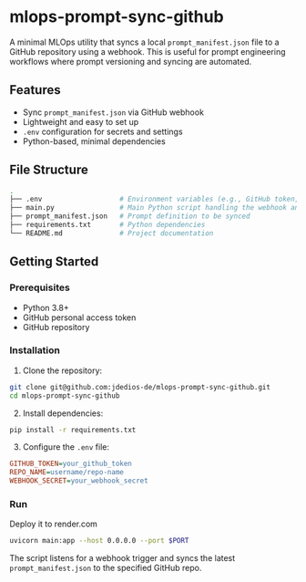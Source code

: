 # mlops-prompt-sync-github

A minimal MLOps utility that syncs a local `prompt_manifest.json` file to a GitHub repository using a webhook. 
This is useful for prompt engineering workflows where prompt versioning and syncing are automated.

## Features

- Sync `prompt_manifest.json` via GitHub webhook
- Lightweight and easy to set up
- `.env` configuration for secrets and settings
- Python-based, minimal dependencies

## File Structure

```bash
.
├── .env                   # Environment variables (e.g., GitHub token, repo)
├── main.py                # Main Python script handling the webhook and sync
├── prompt_manifest.json   # Prompt definition to be synced
├── requirements.txt       # Python dependencies
└── README.md              # Project documentation
```

## Getting Started

### Prerequisites

- Python 3.8+
- GitHub personal access token
- GitHub repository

### Installation

1. Clone the repository:

```bash
git clone git@github.com:jdedios-de/mlops-prompt-sync-github.git
cd mlops-prompt-sync-github
```

2. Install dependencies:

```bash
pip install -r requirements.txt
```

3. Configure the `.env` file:

```ini
GITHUB_TOKEN=your_github_token
REPO_NAME=username/repo-name
WEBHOOK_SECRET=your_webhook_secret
```

### Run
Deploy it to render.com

```bash
uvicorn main:app --host 0.0.0.0 --port $PORT
```
The script listens for a webhook trigger and syncs the latest `prompt_manifest.json` to the specified GitHub repo.

